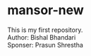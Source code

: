 # mansor-new
This is my first repository.
<br>
Author: Bishal Bhandari
<br>
Sponser: Prasun Shrestha
